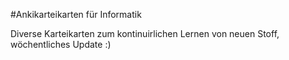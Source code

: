 
#Ankikarteikarten für Informatik 

Diverse Karteikarten zum kontinuirlichen Lernen von neuen Stoff, wöchentliches Update :)

